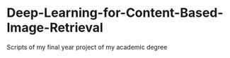 # Deep-Learning-for-Content-Based-Image-Retrieval
 Scripts of my final year project of my academic degree
